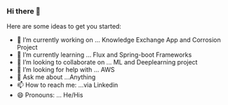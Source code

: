 ### Hi there 👋

Here are some ideas to get you started:

- 🔭 I’m currently working on ... Knowledge Exchange App and Corrosion Project
- 🌱 I’m currently learning ... Flux and Spring-boot Frameworks
- 👯 I’m looking to collaborate on ... ML and Deeplearning project
- 🤔 I’m looking for help with ... AWS 
- 💬 Ask me about ...Anything 
- 📫 How to reach me: ...via Linkedin
- 😄 Pronouns: ... He/His


